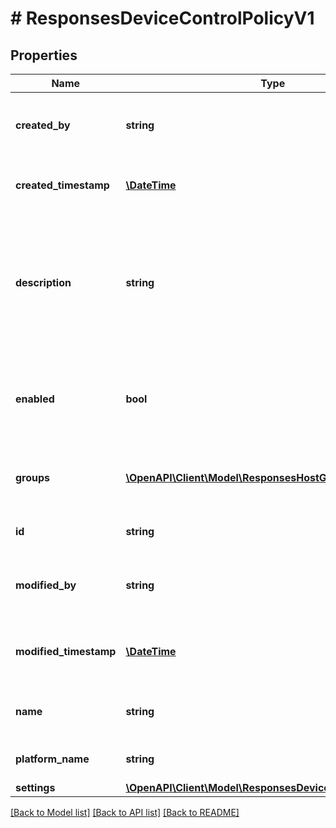 # # ResponsesDeviceControlPolicyV1

## Properties

Name | Type | Description | Notes
------------ | ------------- | ------------- | -------------
**created_by** | **string** | The email of the user which created the policy |
**created_timestamp** | [**\DateTime**](\DateTime.md) | The time at which the policy was created |
**description** | **string** | The description of a policy. Use this field to provide a high level summary of what this policy enforces |
**enabled** | **bool** | If a policy is enabled it will be used during the course of policy evaluation |
**groups** | [**\OpenAPI\Client\Model\ResponsesHostGroupV1[]**](ResponsesHostGroupV1.md) | The groups that are currently attached to the policy |
**id** | **string** | The unique id of the policy |
**modified_by** | **string** | The email of the user which last modified the policy |
**modified_timestamp** | [**\DateTime**](\DateTime.md) | The time at which the policy was last modified |
**name** | **string** | The human readable name of the policy |
**platform_name** | **string** | The name of the platform |
**settings** | [**\OpenAPI\Client\Model\ResponsesDeviceControlSettingsV1**](ResponsesDeviceControlSettingsV1.md) |  |

[[Back to Model list]](../../README.md#models) [[Back to API list]](../../README.md#endpoints) [[Back to README]](../../README.md)
